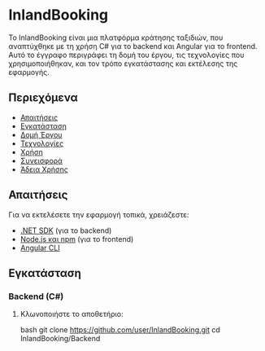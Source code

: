 ﻿# InlandBooking

Το InlandBooking είναι μια πλατφόρμα κράτησης ταξιδιών, που αναπτύχθηκε με τη χρήση C# για το backend και Angular για το frontend. Αυτό το έγγραφο περιγράφει τη δομή του έργου, τις τεχνολογίες που χρησιμοποιήθηκαν, και τον τρόπο εγκατάστασης και εκτέλεσης της εφαρμογής.

## Περιεχόμενα

- [Απαιτήσεις](#απαιτήσεις)
- [Εγκατάσταση](#εγκατάσταση)
- [Δομή Έργου](#δομή-έργου)
- [Τεχνολογίες](#τεχνολογίες)
- [Χρήση](#χρήση)
- [Συνεισφορά](#συνεισφορά)
- [Άδεια Χρήσης](#άδεια-χρήσης)

## Απαιτήσεις

Για να εκτελέσετε την εφαρμογή τοπικά, χρειάζεστε:

- [.NET SDK](https://dotnet.microsoft.com/download) (για το backend)
- [Node.js και npm](https://nodejs.org/) (για το frontend)
- [Angular CLI](https://cli.angular.io/)

## Εγκατάσταση

### Backend (C#)

1. Κλωνοποιήστε το αποθετήριο:

   bash
   git clone https://github.com/user/InlandBooking.git
   cd InlandBooking/Backend
